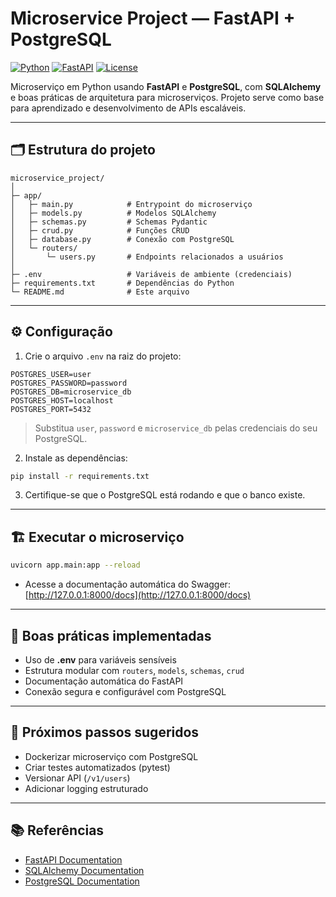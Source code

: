 # Microservice Project — FastAPI + PostgreSQL

[![Python](https://img.shields.io/badge/python-3.11+-blue.svg)](https://www.python.org/)
[![FastAPI](https://img.shields.io/badge/FastAPI-0.111.1-green.svg)](https://fastapi.tiangolo.com/)
[![License](https://img.shields.io/badge/license-MIT-yellow.svg)](LICENSE)

Microserviço em Python usando **FastAPI** e **PostgreSQL**, com **SQLAlchemy** e boas práticas de arquitetura para microserviços.
Projeto serve como base para aprendizado e desenvolvimento de APIs escaláveis.

---

## 🗂 Estrutura do projeto

```
microservice_project/
│
├─ app/
│   ├─ main.py            # Entrypoint do microserviço
│   ├─ models.py          # Modelos SQLAlchemy
│   ├─ schemas.py         # Schemas Pydantic
│   ├─ crud.py            # Funções CRUD
│   ├─ database.py        # Conexão com PostgreSQL
│   └─ routers/
│       └─ users.py       # Endpoints relacionados a usuários
│
├─ .env                   # Variáveis de ambiente (credenciais)
├─ requirements.txt       # Dependências do Python
└─ README.md              # Este arquivo
```

---

## ⚙️ Configuração

1. Crie o arquivo `.env` na raiz do projeto:

```
POSTGRES_USER=user
POSTGRES_PASSWORD=password
POSTGRES_DB=microservice_db
POSTGRES_HOST=localhost
POSTGRES_PORT=5432
```

> Substitua `user`, `password` e `microservice_db` pelas credenciais do seu PostgreSQL.

2. Instale as dependências:

```bash
pip install -r requirements.txt
```

3. Certifique-se que o PostgreSQL está rodando e que o banco existe.

---

## 🏗 Executar o microserviço

```bash
uvicorn app.main:app --reload
```

* Acesse a documentação automática do Swagger: [http://127.0.0.1:8000/docs](http://127.0.0.1:8000/docs)

---

## 🔹 Boas práticas implementadas

* Uso de **.env** para variáveis sensíveis
* Estrutura modular com `routers`, `models`, `schemas`, `crud`
* Documentação automática do FastAPI
* Conexão segura e configurável com PostgreSQL

---

## 🔹 Próximos passos sugeridos

* Dockerizar microserviço com PostgreSQL
* Criar testes automatizados (pytest)
* Versionar API (`/v1/users`)
* Adicionar logging estruturado

---

## 📚 Referências

* [FastAPI Documentation](https://fastapi.tiangolo.com/)
* [SQLAlchemy Documentation](https://docs.sqlalchemy.org/)
* [PostgreSQL Documentation](https://www.postgresql.org/docs/)
